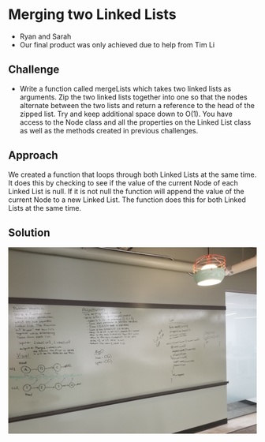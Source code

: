# Merging two Linked Lists
* Ryan and Sarah 
* Our final product was only achieved due to help from Tim Li

## Challenge
* Write a function called mergeLists which takes two linked lists as arguments. Zip the two linked lists together into one so that the nodes alternate between the two lists and return a reference to the head of the zipped list. Try and keep additional space down to O(1). You have access to the Node class and all the properties on the Linked List class as well as the methods created in previous challenges.

## Approach
We created a function that loops through both Linked Lists at the same time. It does this by checking to see if the value of the current Node of each Linked List is null. If it is not null the function will append the value of the current Node to a new Linked List. The function does this for both Linked Lists at the same time. 

## Solution
<img src="./ll-merge.jpg">